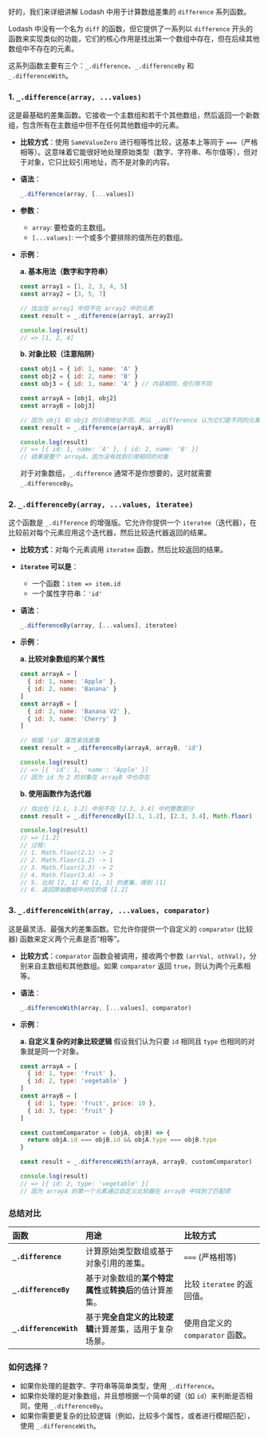 好的，我们来详细讲解 Lodash 中用于计算数组差集的 `difference` 系列函数。

Lodash 中没有一个名为 `diff` 的函数，但它提供了一系列以 `difference` 开头的函数来实现类似的功能，它们的核心作用是找出第一个数组中存在，但在后续其他数组中不存在的元素。

这系列函数主要有三个：`_.difference`、`_.differenceBy` 和 `_.differenceWith`。

### 1. `_.difference(array, ...values)`

这是最基础的差集函数。它接收一个主数组和若干个其他数组，然后返回一个新数组，包含所有在主数组中但不在任何其他数组中的元素。

- **比较方式**：使用 `SameValueZero` 进行相等性比较，这基本上等同于 `===`（严格相等）。这意味着它能很好地处理原始类型（数字、字符串、布尔值等），但对于对象，它只比较引用地址，而不是对象的内容。

- **语法**：

  ```javascript
  _.difference(array, [...values])
  ```

- **参数**：

  - `array`: 要检查的主数组。
  - `[...values]`: 一个或多个要排除的值所在的数组。

- **示例**：

  **a. 基本用法（数字和字符串）**

  ```javascript
  const array1 = [1, 2, 3, 4, 5]
  const array2 = [3, 5, 7]

  // 找出在 array1 中但不在 array2 中的元素
  const result = _.difference(array1, array2)

  console.log(result)
  // => [1, 2, 4]
  ```

  **b. 对象比较（注意陷阱）**

  ```javascript
  const obj1 = { id: 1, name: 'A' }
  const obj2 = { id: 2, name: 'B' }
  const obj3 = { id: 1, name: 'A' } // 内容相同，但引用不同

  const arrayA = [obj1, obj2]
  const arrayB = [obj3]

  // 因为 obj1 和 obj3 的引用地址不同，所以 _.difference 认为它们是不同的元素
  const result = _.difference(arrayA, arrayB)

  console.log(result)
  // => [{ id: 1, name: 'A' }, { id: 2, name: 'B' }]
  // 结果是整个 arrayA，因为没有找到引用相同的对象
  ```

  对于对象数组，`_.difference` 通常不是你想要的，这时就需要 `_.differenceBy`。

### 2. `_.differenceBy(array, ...values, iteratee)`

这个函数是 `_.difference` 的增强版。它允许你提供一个 `iteratee`（迭代器），在比较前对每个元素应用这个迭代器，然后比较迭代器返回的结果。

- **比较方式**：对每个元素调用 `iteratee` 函数，然后比较返回的结果。
- **`iteratee` 可以是**：

  - 一个函数：`item => item.id`
  - 一个属性字符串：`'id'`

- **语法**：

  ```javascript
  _.differenceBy(array, [...values], iteratee)
  ```

- **示例**：

  **a. 比较对象数组的某个属性**

  ```javascript
  const arrayA = [
    { id: 1, name: 'Apple' },
    { id: 2, name: 'Banana' }
  ]
  const arrayB = [
    { id: 2, name: 'Banana V2' },
    { id: 3, name: 'Cherry' }
  ]

  // 根据 'id' 属性来找差集
  const result = _.differenceBy(arrayA, arrayB, 'id')

  console.log(result)
  // => [{ 'id': 1, 'name': 'Apple' }]
  // 因为 id 为 2 的对象在 arrayB 中也存在
  ```

  **b. 使用函数作为迭代器**

  ```javascript
  // 找出在 [2.1, 1.2] 中但不在 [2.3, 3.4] 中的整数部分
  const result = _.differenceBy([2.1, 1.2], [2.3, 3.4], Math.floor)

  console.log(result)
  // => [1.2]
  // 过程:
  // 1. Math.floor(2.1) -> 2
  // 2. Math.floor(1.2) -> 1
  // 3. Math.floor(2.3) -> 2
  // 4. Math.floor(3.4) -> 3
  // 5. 比较 [2, 1] 和 [2, 3] 的差集，得到 [1]
  // 6. 返回原始数组中对应的值 [1.2]
  ```

### 3. `_.differenceWith(array, ...values, comparator)`

这是最灵活、最强大的差集函数。它允许你提供一个自定义的 `comparator` (比较器) 函数来定义两个元素是否“相等”。

- **比较方式**：`comparator` 函数会被调用，接收两个参数 `(arrVal, othVal)`，分别来自主数组和其他数组。如果 `comparator` 返回 `true`，则认为两个元素相等。

- **语法**：

  ```javascript
  _.differenceWith(array, [...values], comparator)
  ```

- **示例**：

  **a. 自定义复杂的对象比较逻辑**
  假设我们认为只要 `id` 相同且 `type` 也相同的对象就是同一个对象。

  ```javascript
  const arrayA = [
    { id: 1, type: 'fruit' },
    { id: 2, type: 'vegetable' }
  ]
  const arrayB = [
    { id: 1, type: 'fruit', price: 10 },
    { id: 3, type: 'fruit' }
  ]

  const customComparator = (objA, objB) => {
    return objA.id === objB.id && objA.type === objB.type
  }

  const result = _.differenceWith(arrayA, arrayB, customComparator)

  console.log(result)
  // => [{ id: 2, type: 'vegetable' }]
  // 因为 arrayA 的第一个元素通过自定义比较器在 arrayB 中找到了匹配项
  ```

### 总结对比

| 函数                   | 用途                                                     | 比较方式                         |
| :--------------------- | :------------------------------------------------------- | :------------------------------- |
| **`_.difference`**     | 计算原始类型数组或基于对象引用的差集。                   | `===` (严格相等)                 |
| **`_.differenceBy`**   | 基于对象数组的**某个特定属性**或**转换后**的值计算差集。 | 比较 `iteratee` 的返回值。       |
| **`_.differenceWith`** | 基于**完全自定义的比较逻辑**计算差集，适用于复杂场景。   | 使用自定义的 `comparator` 函数。 |

### 如何选择？

- 如果你处理的是数字、字符串等简单类型，使用 `_.difference`。
- 如果你处理的是对象数组，并且想根据一个简单的键（如 `id`）来判断是否相同，使用 `_.differenceBy`。
- 如果你需要更复杂的比较逻辑（例如，比较多个属性，或者进行模糊匹配），使用 `_.differenceWith`。
